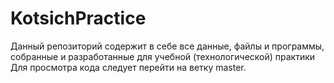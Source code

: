 # KotsichPractice
Данный репозиторий содержит в себе все данные, файлы и программы, собранные и разработанные для учебной (технологической) практики
Для просмотра кода следует перейти на ветку master.

